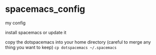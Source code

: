 # spacemacs_config
my config

install spacemacs or update it


copy the dotspacemacs into your home directory (careful to merge any thing you want to keep)
```cp dotspacemacs ~/.spacemacs   ```

```cp -r spacemacs-cmake-ide ~/.emacs.d/private
